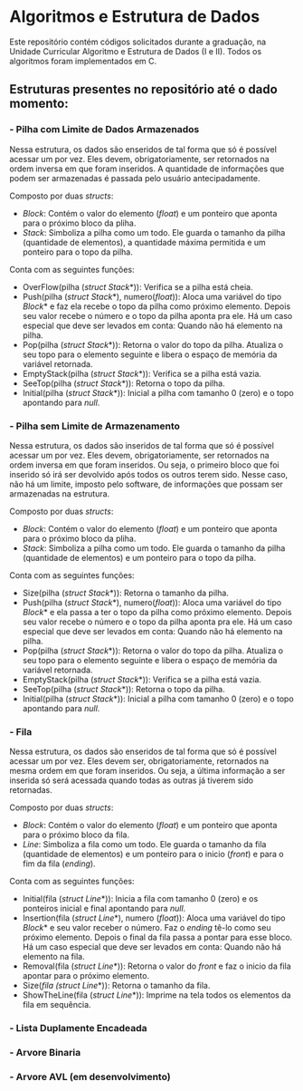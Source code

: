 # Algoritmos e Estrutura de Dados

 Este repositório contém códigos solicitados durante a graduação, na Unidade Curricular Algoritmo e Estrutura de Dados (I e II). Todos os algoritmos foram implementados em C. 
 

## Estruturas presentes no repositório até o dado momento: 

### - Pilha com Limite de Dados Armazenados
Nessa estrutura, os dados são enseridos de tal forma que só é possível acessar um por vez. Eles devem, obrigatoriamente, ser retornados na ordem inversa em que foram inseridos.
A quantidade de informações que podem ser armazenadas é passada pelo usuário antecipadamente.

Composto por duas *structs*:
- *Block*: Contém o valor do elemento (*float*) e um ponteiro que aponta para o próximo bloco da pliha.
- *Stack*: Simboliza a pilha como um todo. Ele guarda o tamanho da pilha (quantidade de elementos), a quantidade máxima permitida e um ponteiro para o topo da pilha. 

Conta com as seguintes funções:
- OverFlow(pilha (*struct Stack**)): Verifica se a pilha está cheia.
- Push(pilha (*struct Stack**), numero(*float*)): Aloca uma variável do tipo *Block** e faz ela recebe o topo da pilha como próximo elemento. Depois seu valor recebe o número e o topo da pilha aponta pra ele. Há um caso especial que deve ser levados em conta: Quando não há elemento na pilha.
- Pop(pilha (*struct Stack**)): Retorna o valor do topo da pilha. Atualiza o seu topo para o elemento seguinte e libera o espaço de memória da variável retornada.
- EmptyStack(pilha (*struct Stack**)): Verifica se a pilha está vazia.
- SeeTop(pilha (*struct Stack**)): Retorna o topo da pilha.
- Initial(pilha (*struct Stack**)): Inicial a pilha com tamanho 0 (zero) e o topo apontando para *null*.

### - Pilha sem Limite de Armazenamento
Nessa estrutura, os dados são inseridos de tal forma que só é possível acessar um por vez. Eles devem, obrigatoriamente, ser retornados na ordem inversa em que foram inseridos. Ou seja, o primeiro bloco que foi inserido só irá ser devolvido após todos os outros terem sido.
Nesse caso, não há um limite, imposto pelo software, de informações que possam ser armazenadas na estrutura.

Composto por duas *structs*:
- *Block*: Contém o valor do elemento (*float*) e um ponteiro que aponta para o próximo bloco da pliha.
- *Stack*: Simboliza a pilha como um todo. Ele guarda o tamanho da pilha (quantidade de elementos) e um ponteiro para o topo da pilha. 

Conta com as seguintes funções:
- Size(pilha (*struct Stack**)): Retorna o tamanho da pilha.
- Push(pilha (*struct Stack**), numero(*float*)): Aloca uma variável do tipo *Block** e ela passa a ter o topo da pilha como próximo elemento. Depois seu valor recebe o número e o topo da pilha aponta pra ele. Há um caso especial que deve ser levados em conta: Quando não há elemento na pilha.
- Pop(pilha (*struct Stack**)): Retorna o valor do topo da pilha. Atualiza o seu topo para o elemento seguinte e libera o espaço de memória da variável retornada.
- EmptyStack(pilha (*struct Stack**)): Verifica se a pilha está vazia.
- SeeTop(pilha (*struct Stack**)): Retorna o topo da pilha.
- Initial(pilha (*struct Stack**)): Inicial a pilha com tamanho 0 (zero) e o topo apontando para *null*.

### - Fila 
Nessa estrutura, os dados são enseridos de tal forma que só é possível acessar um por vez. Eles devem ser, obrigatoriamente, retornados na mesma ordem em que foram inseridos. Ou seja, a última informação a ser inserida só será acessada quando todas as outras já tiverem sido retornadas.

Composto por duas *structs*:
- *Block*: Contém o valor do elemento (*float*) e um ponteiro que aponta para o próximo bloco da fila.
- *Line*: Simboliza a fila como um todo. Ele guarda o tamanho da fila (quantidade de elementos) e um ponteiro para o inicio (*front*) e para o fim da fila (*ending*). 

Conta com as seguintes funções:
- Initial(fila (*struct Line**)): Inicia a fila com tamanho 0 (zero) e os ponteiros inicial e final apontando para *null*.
- Insertion(fila (*struct Line**), numero (*float*)): Aloca uma variável do tipo *Block** e seu valor receber o número. Faz o *ending* tê-lo como seu próximo elemento. Depois o final da fila passa a pontar para esse bloco. Há um caso especial que deve ser levados em conta: Quando não há elemento na fila.
- Removal(fila (*struct Line**)): Retorna o valor do *front* e faz o inicio da fila apontar para o próximo elemento.
- Size(*fila (struct Line**)): Retorna o tamanho da fila.
- ShowTheLine(fila (*struct Line**)): Imprime na tela todos os elementos da fila em sequência.

### - Lista Duplamente Encadeada
### - Arvore Binaria
### - Arvore AVL (em desenvolvimento)
